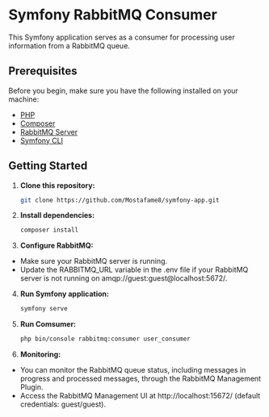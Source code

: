 # Symfony RabbitMQ Consumer

This Symfony application serves as a consumer for processing user information from a RabbitMQ queue.

## Prerequisites

Before you begin, make sure you have the following installed on your machine:

- [PHP](https://www.php.net/)
- [Composer](https://getcomposer.org/)
- [RabbitMQ Server](https://www.rabbitmq.com/)
- [Symfony CLI](https://symfony.com/download)

## Getting Started

1. **Clone this repository:**

   ```bash
   git clone https://github.com/Mostafame8/symfony-app.git

2. **Install dependencies:**

   ```bash
   composer install

3. **Configure RabbitMQ:**

- Make sure your RabbitMQ server is running.
- Update the RABBITMQ_URL variable in the .env file if your RabbitMQ server is not running on amqp://guest:guest@localhost:5672/.

4. **Run Symfony application:**

   ```bash
   symfony serve

4. **Run Comsumer:**

   ```bash
   php bin/console rabbitmq:consumer user_consumer
   
5. **Monitoring:**

- You can monitor the RabbitMQ queue status, including messages in progress and processed messages, through the RabbitMQ Management Plugin.
- Access the RabbitMQ Management UI at http://localhost:15672/ (default credentials: guest/guest).
   
   
   
